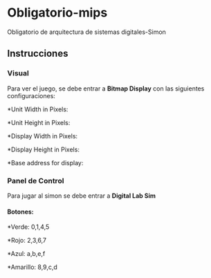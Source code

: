 # Obligatorio-mips
Obligatorio de arquitectura de sistemas digitales-Simon

## Instrucciones

### Visual

Para ver el juego, se debe entrar a **Bitmap Display** con las siguientes configuraciones:

*Unit Width in Pixels: 

*Unit Height in Pixels:

*Display Width in Pixels:

*Display Height in Pixels:

*Base address for display:

### Panel de Control

Para jugar al simon se debe entrar a **Digital Lab Sim**

#### Botones:

*Verde: 0,1,4,5

*Rojo: 2,3,6,7

*Azul: a,b,e,f

*Amarillo: 8,9,c,d

